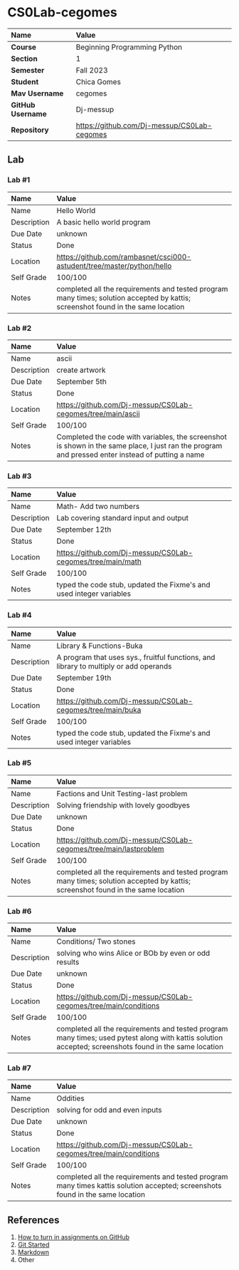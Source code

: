 # CS0Lab-cegomes

| Name | Value |
|:---|:---|
| **Course** | Beginning Programming Python |
| **Section** | 1 |
| **Semester** | Fall 2023 |
| **Student** | Chica Gomes |
| **Mav Username**            | cegomes |
| **GitHub Username**         | Dj-messup |
| **Repository**          | https://github.com/Dj-messup/CS0Lab-cegomes |

## Lab

### Lab #1

| Name | Value |
| :--- | :--- |
| Name | Hello World |
| Description | A basic hello world program |
| Due Date | unknown |
| Status | Done |
| Location | https://github.com/rambasnet/csci000-astudent/tree/master/python/hello |
| Self Grade | 100/100 |
| Notes | completed all the requirements and tested program many times; solution accepted by kattis; screenshot found in the same location |

### Lab #2

| Name | Value |
| :--- | :--- |
| Name | ascii |
| Description | create artwork |
| Due Date | September 5th |
| Status | Done |
| Location | https://github.com/Dj-messup/CS0Lab-cegomes/tree/main/ascii |
| Self Grade | 100/100 |
| Notes | Completed the code with variables, the screenshot is shown in the same place, I just ran the program and pressed enter instead of putting a name|

### Lab #3

| Name | Value |
| :--- | :--- |
| Name |Math- Add two numbers|
| Description | Lab covering standard input and output |
| Due Date | September 12th|
| Status | Done |
| Location | https://github.com/Dj-messup/CS0Lab-cegomes/tree/main/math |
| Self Grade | 100/100 |
| Notes | typed the code stub, updated the Fixme's and used integer variables |

### Lab #4

| Name | Value |
| :--- | :--- |
| Name |Library & Functions-Buka|
| Description | A program that uses sys., fruitful functions, and library to multiply or add operands|
| Due Date | September 19th|
| Status | Done |
| Location | https://github.com/Dj-messup/CS0Lab-cegomes/tree/main/buka |
| Self Grade | 100/100 |
| Notes | typed the code stub, updated the Fixme's and used integer variables |

### Lab #5

| Name | Value |
| :--- | :--- |
| Name | Factions and Unit Testing-last problem |
| Description | Solving friendship with lovely goodbyes |
| Due Date | unknown |
| Status | Done |
| Location | https://github.com/Dj-messup/CS0Lab-cegomes/tree/main/lastproblem |
| Self Grade | 100/100 |
| Notes | completed all the requirements and tested program many times; solution accepted by kattis; screenshot found in the same location |

### Lab #6

| Name | Value |
| :--- | :--- |
| Name | Conditions/ Two stones |
| Description | solving who wins Alice or BOb by even or odd results |
| Due Date | unknown |
| Status | Done |
| Location | https://github.com/Dj-messup/CS0Lab-cegomes/tree/main/conditions |
| Self Grade | 100/100 |
| Notes | completed all the requirements and tested program many times; used pytest along with kattis solution accepted; screenshots found in the same location |

### Lab #7

| Name | Value |
| :--- | :--- |
| Name | Oddities |
| Description | solving for odd and even inputs |
| Due Date | unknown |
| Status | Done |
| Location | https://github.com/Dj-messup/CS0Lab-cegomes/tree/main/conditions |
| Self Grade | 100/100 |
| Notes | completed all the requirements and tested program many times kattis solution accepted; screenshots found in the same location |


## References

1. [How to turn in assignments on GitHub](https://docs.google.com/document/d/16mixtVA-dePbWidBzI3JXNW4kFhRyT7XsJgL6GtGvGA/edit?usp=sharing)
2. [Git Started](https://docs.google.com/document/d/1M0YeBfFPy5YPpfX7312R9-IldjagimvEma_YhgeLPcw/edit#heading=h.ssqvh5gmotj4)
3. [Markdown](https://github.com/adam-p/markdown-here/wiki/Markdown-Cheatsheet)
4. Other
